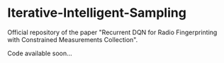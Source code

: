 # Iterative-Intelligent-Sampling

Official repository of the paper "Recurrent DQN for Radio Fingerprinting with Constrained Measurements Collection". 

Code available soon...
